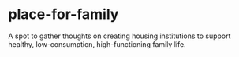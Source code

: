 # place-for-family
A spot to gather thoughts on creating housing institutions to support healthy, low-consumption, high-functioning family life.
